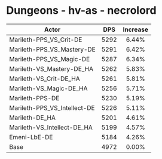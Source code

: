 # Dungeons - hv-as - necrolord
| Actor | DPS | Increase |
|---|:---:|:---:|
|Marileth-PPS_VS_Crit-DE|5292|6.44%|
|Marileth-PPS_VS_Mastery-DE|5291|6.42%|
|Marileth-PPS_VS_Magic-DE|5287|6.34%|
|Marileth-VS_Mastery-DE_HA|5262|5.83%|
|Marileth-VS_Crit-DE_HA|5261|5.81%|
|Marileth-VS_Magic-DE_HA|5256|5.71%|
|Marileth-PPS-DE|5230|5.19%|
|Marileth-PPS_VS_Intellect-DE|5226|5.11%|
|Marileth-DE_HA|5201|4.61%|
|Marileth-VS_Intellect-DE_HA|5199|4.57%|
|Emeni-LbE-DE|5184|4.26%|
|Base|4972|0.00%|
